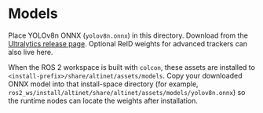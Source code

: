 # Models

Place YOLOv8n ONNX (`yolov8n.onnx`) in this directory. Download from the
[Ultralytics release page](https://github.com/ultralytics/ultralytics).
Optional ReID weights for advanced trackers can also live here.

When the ROS 2 workspace is built with `colcon`, these assets are installed to
`<install-prefix>/share/altinet/assets/models`. Copy your downloaded ONNX model
into that install-space directory (for example,
`ros2_ws/install/altinet/share/altinet/assets/models/yolov8n.onnx`) so the
runtime nodes can locate the weights after installation.
